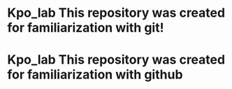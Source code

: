 
# Kpo_lab This repository was created for familiarization with git!

# Kpo_lab This repository was created for familiarization with github

